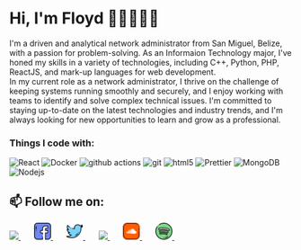 # Hi, I'm Floyd 👋🏽👨🏽‍💻    

<p> I'm a driven and analytical network administrator from San Miguel, Belize, with a passion for problem-solving. As an Informaion Technology major, I've honed my skills in a variety of technologies, including C++, Python, PHP, ReactJS, and mark-up languages for web development. <br> In my current role as a network administrator, I thrive on the challenge of keeping systems running smoothly and securely, and I enjoy working with teams to identify and solve complex technical issues. I'm committed to staying up-to-date on the latest technologies and industry trends, and I'm always looking for new opportunities to learn and grow as a professional.</p>
<!--
<p> I'm an insightful Information Technology major from <img src="https://image.flaticon.com/icons/png/512/329/329922.png" width="13"/> <b>San Miguel, Belize</b>. I thrive on the satisfaction that comes from solving and understanding challenges of all sizes. Above all, to do so while remaining modest and goal-oriented! Some technologies I enjoy working with include C++, Python, ReactJS, and mark-up languages for web development.</p>
-->

<!-- ![](https://komarev.com/ghpvc/?username=your-github-jaesonnn&color=dc143c) -->
<!-- ![Metrics](https://metrics.lecoq.io/jaesonnn?template=classic&config.timezone=America%2FBelize) -->

<h3>Things I code with:</h3>
<p> 
  <img alt="React" src="https://img.shields.io/badge/-React-45b8d8?style=flat-square&logo=react&logoColor=white" />
  <img alt="Docker" src="https://img.shields.io/badge/-Docker-46a2f1?style=flat-square&logo=docker&logoColor=white" />
  <img alt="github actions" src="https://img.shields.io/badge/-Github_Actions-2088FF?style=flat-square&logo=github-actions&logoColor=white" />
<!--   <img alt="redux" src="https://img.shields.io/badge/-Redux-764ABC?style=flat-square&logo=redux&logoColor=white" /> -->
<!--   <img alt="Styled Components" src="https://img.shields.io/badge/-Styled_Components-db7092?style=flat-square&logo=styled-components&logoColor=white" /> -->
  <img alt="git" src="https://img.shields.io/badge/-Git-F05032?style=flat-square&logo=git&logoColor=white" />
<!--   <img alt="angular" src="https://img.shields.io/badge/-Angular-DD0031?style=flat-square&logo=angular&logoColor=white" /> -->
<!--   <img alt="npm" src="https://img.shields.io/badge/-NPM-CB3837?style=flat-square&logo=npm&logoColor=white" /> -->
  <img alt="html5" src="https://img.shields.io/badge/-HTML5-E34F26?style=flat-square&logo=html5&logoColor=white" />
  <img alt="Prettier" src="https://img.shields.io/badge/-Prettier-F7B93E?style=flat-square&logo=prettier&logoColor=white" />
  <img alt="MongoDB" src="https://img.shields.io/badge/-MongoDB-13aa52?style=flat-square&logo=mongodb&logoColor=white" />
  <img alt="Nodejs" src="https://img.shields.io/badge/-Nodejs-43853d?style=flat-square&logo=Node.js&logoColor=white" />
</p>

<!-- <img src="https://raw.githubusercontent.com/jaesonnn/jaesonnn/main/resources/gif/switches.gif" alt="side Image" align="right" width="200" height="auto" /> -->
<!-- ![](https://raw.githubusercontent.com/jaesonnn/jaesonnn/main/resources/gif/coder-guy.gif) -->
<!-- <img src="https://media.giphy.com/media/12oufCB0MyZ1Go/giphy.gif" width="50"> -->

<!-- [![trophy](https://github-profile-trophy.vercel.app/?username=jaesonnn&row=1&theme=onedark)](https://github.com/jaesonnn/github-profile-trophy) -->

## 📫 Follow me on:
<p align="left">
  <a href="https://www.linkedin.com/in/floyd-ack-28b5a11a0/" target="_blank">
    <img height="30" src="https://cdn-icons-png.flaticon.com/512/408/408703.png">
  </a>&nbsp;&nbsp;&nbsp;&nbsp;&nbsp;
  <a href="https://www.facebook.com/jason.ack/" target="_blank">
    <img height="30" src="https://raw.githubusercontent.com/jaesonnn/jaesonnn/main/resources/png/facebook.png?raw=true">
  </a>&nbsp;&nbsp;&nbsp;&nbsp;&nbsp;
<!--   <a href="https://www.youtube.com/" target="_blank">
    <img height="30" src="https://raw.githubusercontent.com/jaesonnn/jaesonnn/main/resources/png/youtube.png?raw=true">
  </a>&nbsp;&nbsp;&nbsp;&nbsp;&nbsp; -->
  <a href="https://twitter.com/WellFloyd" target="_blank">
    <img height="30" src="https://github.com/jaesonnn/jaesonnn/blob/main/resources/png/twitter.png?raw=true">
  </a>&nbsp;&nbsp;&nbsp;&nbsp;&nbsp;
  <a href="https://www.instagram.com/wellfloyd_/" target="_blank">
    <img height="30" src="https://cdn-icons-png.flaticon.com/512/408/408707.png">
  </a>&nbsp;&nbsp;&nbsp;&nbsp;&nbsp;
  <a href="https://soundcloud.app.goo.gl/b77SQvLcsmruWXTj7" target="_blank">
    <img height="30" src="https://raw.githubusercontent.com/jaesonnn/jaesonnn/main/resources/png/soundcloud.png?raw=true">
  </a>&nbsp;&nbsp;&nbsp;&nbsp;&nbsp;
  <a href="https://open.spotify.com/user/31z2tveyx3ry6jl23wqswi2dm4si?si=Th7M3BCCQKGlYORcXsA52A&dl_branch=1" target="_blank">
    <img height="30" src="https://raw.githubusercontent.com/jaesonnn/jaesonnn/main/resources/png/spotify.png?raw=true">
  </a>&nbsp;&nbsp;&nbsp;&nbsp;&nbsp;
  <!--
  <a href="https://github.com/jaesonnn" target="_blank">
    <img height="30" src="https://raw.githubusercontent.com/jaesonnn/jaesonnn/main/resources/png/github.png?raw=true">
  </a>&nbsp;&nbsp;&nbsp;&nbsp;&nbsp;
  -->
</p>
